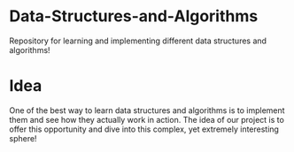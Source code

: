 # Data-Structures-and-Algorithms
Repository for learning and implementing different data structures and algorithms!

# Idea
One of the best way to learn data structures and algorithms is to implement them and see how they actually work in action.
The idea of our project is to offer this opportunity and dive into this complex, yet extremely interesting sphere!
